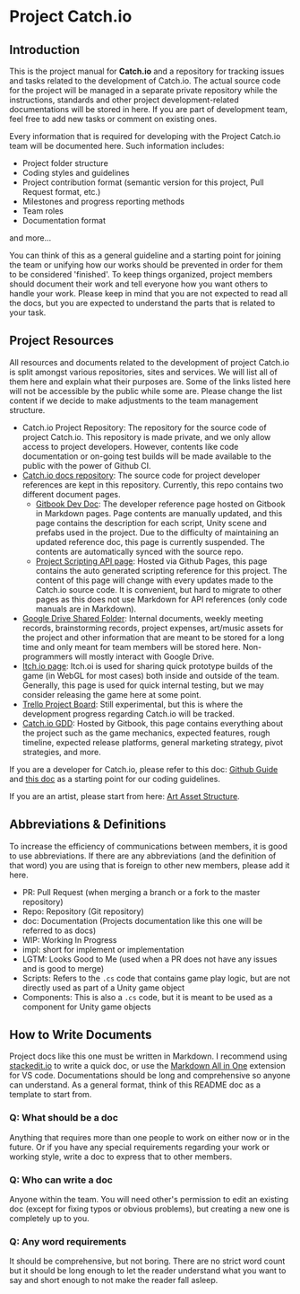 # Project Catch.io

## Introduction

This is the project manual for **Catch.io** and a repository for tracking issues and tasks related to the development of Catch.io.
The actual source code for the project will be managed in a separate private repository while the instructions, standards and other project development-related documentations will be stored in here.
If you are part of development team, feel free to add new tasks or comment on existing ones.

Every information that is required for developing with the Project Catch.io team will be documented here.
Such information includes:

- Project folder structure
- Coding styles and guidelines
- Project contribution format (semantic version for this project, Pull
  Request format, etc.)
- Milestones and progress reporting methods
- Team roles
- Documentation format

and more...

You can think of this as a general guideline and a starting point for joining the team or unifying how our works should be prevented in order for them to be considered 'finished'.
To keep things organized, project members should document their work and tell everyone how you want others to handle your work.
Please keep in mind that you are not expected to read all the docs, but you are expected to understand the parts that is related to your task.

## Project Resources

All resources and documents related to the development of project Catch.io is split amongst various repositories, sites and services.
We will list all of them here and explain what their purposes are.
Some of the links listed here will not be accessible by the public while some are.
Please change the list content if we decide to make adjustments to the team management structure.

- Catch.io Project Repository: The repository for the source code of project Catch.io. This repository is made private, and we only allow access to project developers. However, contents like code documentation or on-going test builds will be made available to the public with the power of Github CI.
- [Catch.io docs repository](https://github.com/TeamSTEP/catch.io-docs): The source code for project developer references are kept in this repository. Currently, this repo contains two different document pages.
  - [Gitbook Dev Doc](https://team-step.gitbook.io/catch-io-dev-doc/): The developer reference page hosted on Gitbook in Markdown pages. Page contents are manually updated, and this page contains the description for each script, Unity scene and prefabs used in the project. Due to the difficulty of maintaining an updated reference doc, this page is currently suspended. The contents are automatically synced with the source repo.
  - [Project Scripting API page](https://teamstep.github.io/catch.io-docs/index.html): Hosted via Github Pages, this page contains the auto generated scripting reference for this project. The content of this page will change with every updates made to the Catch.io source code. It is convenient, but hard to migrate to other pages as this does not use Markdown for API references (only code manuals are in Markdown).
- [Google Drive Shared Folder](https://drive.google.com/drive/folders/172WUcDN0RhsPbsiyHHZ8ynre-7dhNVDn?usp=sharing): Internal documents, weekly meeting records, brainstorming records, project expenses, art/music assets for the project and other information that are meant to be stored for a long time and only meant for team members will be stored here. Non-programmers will mostly interact with Google Drive.
- [Itch.io page](https://hoonkim.itch.io/catch-io): Itch.oi is used for sharing quick prototype builds of the game (in WebGL for most cases) both inside and outside of the team. Generally, this page is used for quick internal testing, but we may consider releasing the game here at some point.
- [Trello Project Board](https://trello.com/b/0IsVDWOC/catchio-project-log): Still experimental, but this is where the development progress regarding Catch.io will be tracked.
- [Catch.io GDD](https://team-step.gitbook.io/catch-io-design-doc/): Hosted by Gitbook, this page contains everything about the project such as the game mechanics, expected features, rough timeline, expected release platforms, general marketing strategy, pivot strategies, and more.

If you are a developer for Catch.io, please refer to this doc: [Github Guide](OrganizationManuals/GithubGuide.md) and [this doc](CodeManifesto/ProjectCodeStructure.md) as a starting point for our coding guidelines.

If you are an artist, please start from here: [Art Asset Structure](ArtAssetStructure.md).

## Abbreviations & Definitions

To increase the efficiency of communications between members, it is good to use abbreviations. If there are any abbreviations (and the definition of that word) you are using that is foreign to other new members, please add it here.

- PR: Pull Request (when merging a branch or a fork to the master
  repository)
- Repo: Repository (Git repository)
- doc: Documentation (Projects documentation like this one will be referred to as docs)
- WIP: Working In Progress
- impl: short for implement or implementation
- LGTM: Looks Good to Me (used when a PR does not have any issues and is good to merge)
- Scripts: Refers to the `.cs` code that contains game play logic, but are not directly used as part of a Unity game object
- Components: This is also a `.cs` code, but it is meant to be used as a component for Unity game objects

## How to Write Documents

Project docs like this one must be written in Markdown. I recommend using [stackedit.io](https://stackedit.io) to write a quick doc, or use the [Markdown All in One](https://marketplace.visualstudio.com/items?itemName=yzhang.markdown-all-in-one) extension for VS code. Documentations should be long and comprehensive so anyone can understand.
As a general format, think of this README doc as a template to start from.

### Q: What should be a doc

Anything that requires more than one people to work on either now or in the future. Or if you have any special requirements regarding your work or working style, write a doc to express that to other members.

### Q: Who can write a doc

Anyone within the team. You will need other's permission to edit an existing doc (except for fixing typos or obvious problems), but creating a new one is completely up to you.

### Q: Any word requirements

It should be comprehensive, but not boring. There are no strict word count but it should be long enough to let the reader understand what you want to say and short enough to not make the reader fall asleep.
